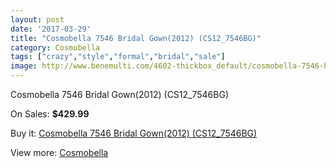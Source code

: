 ```yaml
---
layout: post
date: '2017-03-29'
title: "Cosmobella 7546 Bridal Gown(2012) (CS12_7546BG)"
category: Cosmobella
tags: ["crazy","style","formal","bridal","sale"]
image: http://www.benemulti.com/4602-thickbox_default/cosmobella-7546-bridal-gown2012-cs127546bg.jpg
---
```

Cosmobella 7546 Bridal Gown(2012) (CS12_7546BG)

On Sales: **$429.99**
<a href="https://www.benemulti.com/en/cosmobella/1730-cosmobella-7546-bridal-gown2012-cs127546bg.html"><amp-img layout="responsive" width="600" height="600" src="//www.benemulti.com/4602-thickbox_default/cosmobella-7546-bridal-gown2012-cs127546bg.jpg" alt="Cosmobella 7546 Bridal Gown(2012) (CS12_7546BG) 0" /></a>
<a href="https://www.benemulti.com/en/cosmobella/1730-cosmobella-7546-bridal-gown2012-cs127546bg.html"><amp-img layout="responsive" width="600" height="600" src="//www.benemulti.com/4604-thickbox_default/cosmobella-7546-bridal-gown2012-cs127546bg.jpg" alt="Cosmobella 7546 Bridal Gown(2012) (CS12_7546BG) 1" /></a>
<a href="https://www.benemulti.com/en/cosmobella/1730-cosmobella-7546-bridal-gown2012-cs127546bg.html"><amp-img layout="responsive" width="600" height="600" src="//www.benemulti.com/4603-thickbox_default/cosmobella-7546-bridal-gown2012-cs127546bg.jpg" alt="Cosmobella 7546 Bridal Gown(2012) (CS12_7546BG) 2" /></a>

Buy it: [Cosmobella 7546 Bridal Gown(2012) (CS12_7546BG)](https://www.benemulti.com/en/cosmobella/1730-cosmobella-7546-bridal-gown2012-cs127546bg.html "Cosmobella 7546 Bridal Gown(2012) (CS12_7546BG)")

View more: [Cosmobella](https://www.benemulti.com/en/20-cosmobella "Cosmobella")
